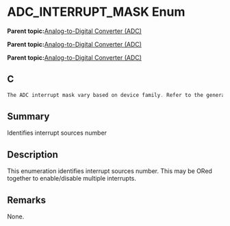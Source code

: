 # ADC\_INTERRUPT\_MASK Enum

**Parent topic:**[Analog-to-Digital Converter \(ADC\)](GUID-056D5DD2-57C5-445D-95F9-F4FCAA2DFDE1.md)

**Parent topic:**[Analog-to-Digital Converter \(ADC\)](GUID-92E9F62C-DBB2-4C9A-B8AD-EDEE1E2F2BDF.md)

**Parent topic:**[Analog-to-Digital Converter \(ADC\)](GUID-9967CAB9-4A20-413A-A710-06E26197F2AB.md)

## C

```c
The ADC interrupt mask vary based on device family. Refer to the generated header file for the actual interrupt mask types and values.
```

## Summary

Identifies interrupt sources number

## Description

This enumeration identifies interrupt sources number. This may be ORed together to enable/disable multiple interrupts.

## Remarks

None.

